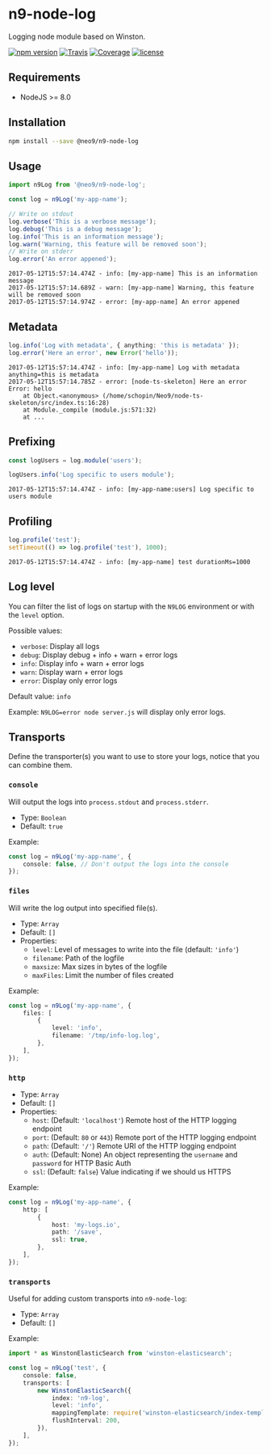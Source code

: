 # n9-node-log

Logging node module based on Winston.

[![npm version](https://img.shields.io/npm/v/@neo9/n9-node-log.svg)](https://www.npmjs.com/package/@neo9/n9-node-log)
[![Travis](https://img.shields.io/travis/neo9/n9-node-log/master.svg)](https://travis-ci.org/neo9/n9-node-log)
[![Coverage](https://img.shields.io/codecov/c/github/neo9/n9-node-log/master.svg)](https://codecov.io/gh/neo9/n9-node-log)
[![license](https://img.shields.io/github/license/neo9/n9-node-log.svg)](https://github.com/neo9/n9-node-log/blob/master/LICENSE)

## Requirements

- NodeJS >= 8.0

## Installation

```bash
npm install --save @neo9/n9-node-log
```

## Usage

```ts
import n9Log from '@neo9/n9-node-log';

const log = n9Log('my-app-name');

// Write on stdout
log.verbose('This is a verbose message');
log.debug('This is a debug message');
log.info('This is an information message');
log.warn('Warning, this feature will be removed soon');
// Write on stderr
log.error('An error appened');
```

```console
2017-05-12T15:57:14.474Z - info: [my-app-name] This is an information message
2017-05-12T15:57:14.689Z - warn: [my-app-name] Warning, this feature will be removed soon
2017-05-12T15:57:14.974Z - error: [my-app-name] An error appened
```

## Metadata

```ts
log.info('Log with metadata', { anything: 'this is metadata' });
log.error('Here an error', new Error('hello'));
```

```console
2017-05-12T15:57:14.474Z - info: [my-app-name] Log with metadata anything=this is metadata
2017-05-12T15:57:14.785Z - error: [node-ts-skeleton] Here an error Error: hello
    at Object.<anonymous> (/home/schopin/Neo9/node-ts-skeleton/src/index.ts:16:28)
    at Module._compile (module.js:571:32)
    at ...
```

## Prefixing

```ts
const logUsers = log.module('users');

logUsers.info('Log specific to users module');
```

```console
2017-05-12T15:57:14.474Z - info: [my-app-name:users] Log specific to users module
```

## Profiling

```ts
log.profile('test');
setTimeout(() => log.profile('test'), 1000);
```

```console
2017-05-12T15:57:14.474Z - info: [my-app-name] test durationMs=1000
```

## Log level

You can filter the list of logs on startup with the `N9LOG` environment or with the `level` option.

Possible values:

- `verbose`: Display all logs
- `debug`: Display debug + info + warn + error logs
- `info`: Display info + warn + error logs
- `warn`: Display warn + error logs
- `error`: Display only error logs

Default value: `info`

Example: `N9LOG=error node server.js` will display only error logs.

## Transports

Define the transporter(s) you want to use to store your logs, notice that you can combine them.

### `console`

Will output the logs into `process.stdout` and `process.stderr`.

- Type: `Boolean`
- Default: `true`

Example:

```ts
const log = n9Log('my-app-name', {
	console: false, // Don't output the logs into the console
});
```

### `files`

Will write the log output into specified file(s).

- Type: `Array`
- Default: `[]`
- Properties:
  - `level`: Level of messages to write into the file (default: `'info'`)
  - `filename`: Path of the logfile
  - `maxsize`: Max sizes in bytes of the logfile
  - `maxFiles`: Limit the number of files created

Example:

```ts
const log = n9Log('my-app-name', {
	files: [
		{
			level: 'info',
			filename: '/tmp/info-log.log',
		},
	],
});
```

### `http`

- Type: `Array`
- Default: `[]`
- Properties:
  - `host`: (Default: `'localhost'`) Remote host of the HTTP logging endpoint
  - `port`: (Default: `80` or `443`) Remote port of the HTTP logging endpoint
  - `path`: (Default: `'/'`) Remote URI of the HTTP logging endpoint
  - `auth`: (Default: None) An object representing the `username` and `password` for HTTP Basic Auth
  - `ssl`: (Default: `false`) Value indicating if we should us HTTPS

Example:

```ts
const log = n9Log('my-app-name', {
	http: [
		{
			host: 'my-logs.io',
			path: '/save',
			ssl: true,
		},
	],
});
```

### `transports`

Useful for adding custom transports into `n9-node-log`:

- Type: `Array`
- Default: `[]`

Example:

```ts
import * as WinstonElasticSearch from 'winston-elasticsearch';

const log = n9Log('test', {
	console: false,
	transports: [
		new WinstonElasticSearch({
			index: 'n9-log',
			level: 'info',
			mappingTemplate: require('winston-elasticsearch/index-template-mapping.json'),
			flushInterval: 200,
		}),
	],
});
```
